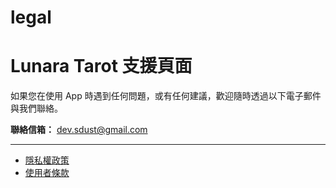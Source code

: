 # legal

# Lunara Tarot 支援頁面

如果您在使用 App 時遇到任何問題，或有任何建議，歡迎隨時透過以下電子郵件與我們聯絡。

**聯絡信箱：** dev.sdust@gmail.com

---
* [隱私權政策](./privacy-policy.html)
* [使用者條款](./terms-of-use.html)
